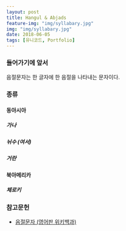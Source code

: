 ```yaml
---
layout: post
title: Hangul & Abjads
feature-img: "img/syllabary.jpg"
img: "img/syllabary.jpg"
date: 2018-06-05
tags: [유니코드, Portfolio]
---
```


### 들어가기에 앞서

<a>음절문자</a>는 한 글자에 한 음절을 나타내는 문자이다.

### 종류
#### 동아시아
##### 가나
##### 뉘수 (여서)
##### 거란
#### 북아메리카
##### 체로키


### 참고문헌
- [음절문자 (영어판 위키백과)](https://en.wikipedia.org/wiki/Syllabary)
